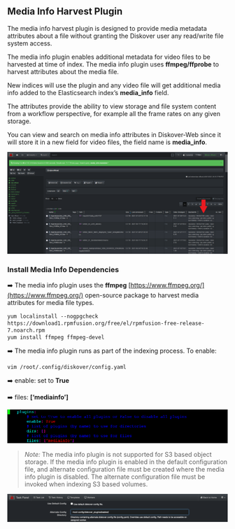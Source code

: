 ## Media Info Harvest Plugin

The media info harvest plugin is designed to provide media metadata attributes about a file without granting the Diskover user any read/write file system access.

The media info plugin enables additional metadata for video files to be harvested at time of index. The media info plugin uses **ffmpeg/ffprobe** to harvest attributes about the media file.

New indices will use the plugin and any video file will get additional media info added to the Elasticsearch index’s **media_info** field.

The attributes provide the ability to view storage and file system content from a workflow perspective, for example all the frame rates on any given storage.

You can view and search on media info attributes in Diskover-Web since it will store it in a new field for video files, the field name is **media_info**.

![Image: Media Info Field in UI Results Pane](images/image_plugins_media_info_diskover_ui_column_in_results_pane.png)

### Install Media Info Dependencies

➡️ The media info plugin uses the **ffmpeg** [https://www.ffmpeg.org/](https://www.ffmpeg.org/) open-source package to harvest media attributes for media file types.
```
yum localinstall --nogpgcheck https://download1.rpmfusion.org/free/el/rpmfusion-free-release-7.noarch.rpm
yum install ffmpeg ffmpeg-devel
```

➡️ The media info plugin runs as part of the indexing process. To enable:
```
vim /root/.config/diskover/config.yaml
```
➡️ enable: set to **True**

➡️ files: **[‘mediainfo’]**

![Image: Media Info Plugin Configuration in Terminal](images/image_plugins_media_info_config_in_terminal.png)

>_Note:_  The media info plugin is not supported for S3 based object storage. If the media info plugin is enabled in the default configuration file, and alternate configuration file must be created where the media info plugin is disabled. The alternate configuration file must be invoked when indexing S3 based volumes.

![Image: Media Info Plugin Configuration in Task Panel](images/image_plugins_media_info_task_panel_config_for_s3_bucket.png)
